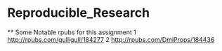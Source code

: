 # Reproducible_Research
** Some Notable rpubs for this assignment
1 http://rpubs.com/gulligull/184277
2 http://rpubs.com/DmiProps/184436
